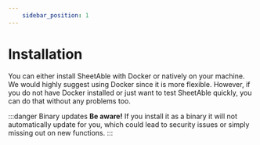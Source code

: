 ```yaml
---
	sidebar_position: 1
---
```

# Installation
You can either install SheetAble with Docker or natively on your machine. We would highly suggest using Docker since it is more flexible. However, if you do not have Docker installed or just want to test SheetAble quickly, you can do that without any problems too.

:::danger Binary updates
**Be aware!** If you install it as a binary it will not automatically update for you, which could lead to security issues or simply missing out on new functions.
:::
